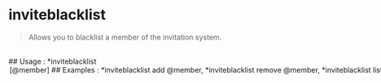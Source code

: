 # inviteblacklist

> Allows you to blacklist a member of the invitation system.

<br>
## Usage :
*inviteblacklist <option> [@member]
## Examples :
*inviteblacklist add @member,
<br>*inviteblacklist remove @member,
<br>*inviteblacklist list
## Aliases :
invbl,
<br>blinv
## NSFW ?
- No
## Permissions :
Bot: Manage server
<br>
User: Manage server
## Slowmode :
- 3 seconds
## Premium Level
- No premium